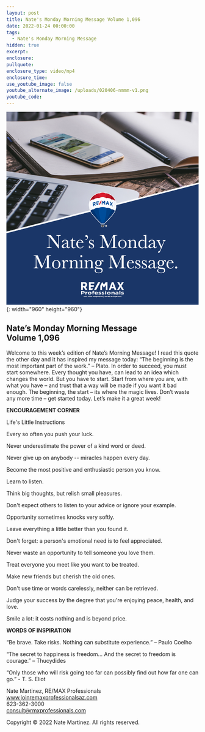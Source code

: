 ```yaml
---
layout: post
title: Nate's Monday Morning Message Volume 1,096
date: 2022-01-24 00:00:00
tags:
  - Nate's Monday Morning Message
hidden: true
excerpt:
enclosure:
pullquote:
enclosure_type: video/mp4
enclosure_time:
use_youtube_image: false
youtube_alternate_image: /uploads/020406-nmmm-v1.png
youtube_code:
---
```

![](/uploads/020406-nmmm-v1-1.png){: width="960" height="960"}

## **Nate’s Monday Morning Message<br>Volume 1,096**

Welcome to this week’s edition of Nate’s Morning Message\! I read this quote the other day and it has inspired my message today: “The beginning is the most important part of the work.” – Plato. In order to succeed, you must start somewhere. Every thought you have, can lead to an idea which changes the world. But you have to start. Start from where you are, with what you have – and trust that a way will be made if you want it bad enough. The beginning, the start – its where the magic lives. Don’t waste any more time – get started today. Let’s make it a great week\!

**ENCOURAGEMENT CORNER**

Life's Little Instructions

Every so often you push your luck.

Never underestimate the power of a kind word or deed.

Never give up on anybody -- miracles happen every day.

Become the most positive and enthusiastic person you know.

Learn to listen.

Think big thoughts, but relish small pleasures.

Don't expect others to listen to your advice or ignore your example.

Opportunity sometimes knocks very softly.

Leave everything a little better than you found it.

Don't forget: a person's emotional need is to feel appreciated.

Never waste an opportunity to tell someone you love them.

Treat everyone you meet like you want to be treated.

Make new friends but cherish the old ones.

Don't use time or words carelessly, neither can be retrieved.

Judge your success by the degree that you're enjoying peace, health, and love.

Smile a lot: it costs nothing and is beyond price.

**WORDS OF INSPIRATION**

“Be brave. Take risks. Nothing can substitute experience.” – Paulo Coelho

“The secret to happiness is freedom... And the secret to freedom is courage.” – Thucydides

“Only those who will risk going too far can possibly find out how far one can go.” - T. S. Eliot

Nate Martinez, RE/MAX Professionals<br>www.joinremaxprofessionalsaz.com<br>623-362-3000<br>consult@rmxprofessionals.com

Copyright &copy; 2022 Nate Martinez. All rights reserved.
